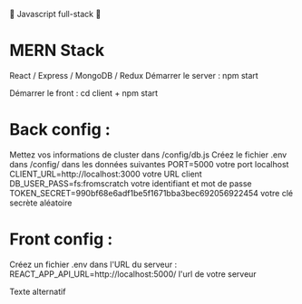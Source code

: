 🚀 Javascript full-stack 🚀
# MERN Stack
React / Express / MongoDB / Redux
Démarrer le server : npm start

Démarrer le front : cd client + npm start

# Back config :
Mettez vos informations de cluster dans /config/db.js
Créez le fichier .env dans /config/ dans les données suivantes
PORT=5000 votre port localhost
CLIENT_URL=http://localhost:3000 votre URL client
DB_USER_PASS=fs:fromscratch votre identifiant et mot de passe
TOKEN_SECRET=990bf68e6adf1be5f1671bba3bec692056922454 votre clé secrète aléatoire
# Front config :
Créez un fichier .env dans l'URL du serveur :
REACT_APP_API_URL=http://localhost:5000/ l'url de votre serveur

Texte alternatif
